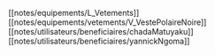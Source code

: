 [[notes/equipements/L_Vetements]] [[notes/equipements/vetements/V_VestePolaireNoire]] [[notes/utilisateurs/beneficiaires/chadaMatuyaku]]
[[notes/utilisateurs/beneficiaires/yannickNgoma]]